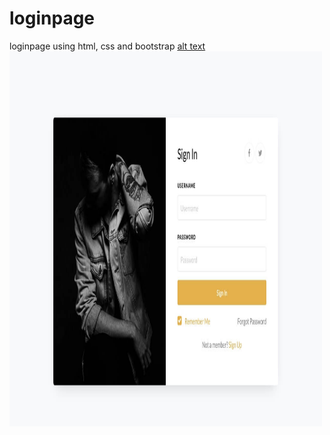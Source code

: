 # loginpage
loginpage using html, css and bootstrap
[alt text](https://github.com/kwekujasper/loginpage/blob/main/2021-login-form-14.jpg?raw=true)
<img src="2021-login-form-14.jpg" alt="Girl in a jacket" width="500" height="600">
